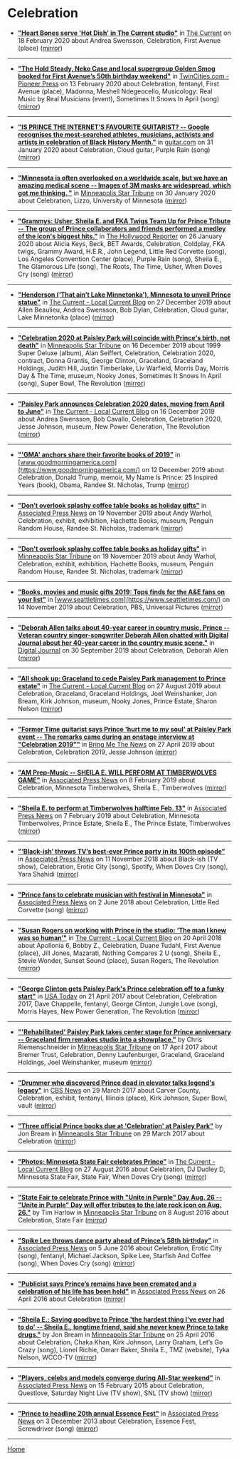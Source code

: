 # Celebration

 - [**"Heart Bones serve 'Hot Dish' in The Current studio"**](https://www.thecurrent.org/feature/2020/02/18/heart-bones-current-studio) in [The Current](https://www.thecurrent.org/) on 18 February 2020 about Andrea Swensson, Celebration, First Avenue (place) ([mirror](https://web.archive.org/web/*/https://www.thecurrent.org/feature/2020/02/18/heart-bones-current-studio))

----

 - [**"The Hold Steady, Neko Case and local supergroup Golden Smog booked for First Avenue’s 50th birthday weekend"**](https://www.twincities.com/2020/02/13/the-hold-steady-neko-case-and-local-supergroup-golden-smog-booked-for-first-avenues-50th-birthday-weekend/) in [TwinCities.com - Pioneer Press](https://www.twincities.com/) on 13 February 2020 about Celebration, fentanyl, First Avenue (place), Madonna, Meshell Ndegeocello, Musicology: Real Music by Real Musicians (event), Sometimes It Snows In April (song) ([mirror](https://web.archive.org/web/*/https://www.twincities.com/2020/02/13/the-hold-steady-neko-case-and-local-supergroup-golden-smog-booked-for-first-avenues-50th-birthday-weekend/))

----

 - [**"IS PRINCE THE INTERNET’S FAVOURITE GUITARIST? -- Google recognises the most-searched athletes, musicians, activists and artists in celebration of Black History Month."**](https://guitar.com/news/music-news/google-black-history-month-prince-most-searched-guitar-solo/) in [guitar.com](https://guitar.com/) on 31 January 2020 about Celebration, Cloud guitar, Purple Rain (song) ([mirror](https://web.archive.org/web/*/https://guitar.com/news/music-news/google-black-history-month-prince-most-searched-guitar-solo/))

----

 - [**"Minnesota is often overlooked on a worldwide scale, but we have an amazing medical scene -- Images of 3M masks are widespread, which got me thinking. "**](http://www.startribune.com/minnesota-is-often-overlooked-on-a-worldwide-scale-but-we-have-an-amazing-medical-scene/567438732/) in [Minneapolis Star Tribune](http://www.startribune.com/) on 30 January 2020 about Celebration, Lizzo, University of Minnesota ([mirror](https://web.archive.org/web/*/http://www.startribune.com/minnesota-is-often-overlooked-on-a-worldwide-scale-but-we-have-an-amazing-medical-scene/567438732/))

----

 - [**"Grammys: Usher, Sheila E. and FKA Twigs Team Up for Prince Tribute -- The group of Prince collaborators and friends performed a medley of the icon's biggest hits."**](https://www.hollywoodreporter.com/news/grammys-usher-sheila-e-fka-twigs-perform-prince-tribute-1272924) in [The Hollywood Reporter](https://www.hollywoodreporter.com/) on 26 January 2020 about Alicia Keys, Beck, BET Awards, Celebration, Coldplay, FKA twigs, Grammy Award, H.E.R., John Legend, Little Red Corvette (song), Los Angeles Convention Center (place), Purple Rain (song), Sheila E., The Glamorous Life (song), The Roots, The Time, Usher, When Doves Cry (song) ([mirror](https://web.archive.org/web/*/https://www.hollywoodreporter.com/news/grammys-usher-sheila-e-fka-twigs-perform-prince-tribute-1272924))

----

 - [**"Henderson (‘That ain’t Lake Minnetonka’), Minnesota to unveil Prince statue"**](https://blog.thecurrent.org/2019/12/henderson-that-aint-lake-minnetonka-minnesota-to-unveil-prince-statue/) in [The Current - Local Current Blog](https://blog.thecurrent.org/) on 27 December 2019 about Allen Beaulieu, Andrea Swensson, Bob Dylan, Celebration, Cloud guitar, Lake Minnetonka (place) ([mirror](https://web.archive.org/web/*/https://blog.thecurrent.org/2019/12/henderson-that-aint-lake-minnetonka-minnesota-to-unveil-prince-statue/))

----

 - [**"Celebration 2020 at Paisley Park will coincide with Prince's birth, not death"**](http://www.startribune.com/celebration-2020-at-paisley-park-will-coincide-with-prince-s-birth-not-death/566249302/) in [Minneapolis Star Tribune](http://www.startribune.com/) on 16 December 2019 about 1999 Super Deluxe (album), Alan Seiffert, Celebration, Celebration 2020, contract, Donna Grantis, George Clinton, Graceland, Graceland Holdings, Judith Hill, Justin Timberlake, Liv Warfield, Morris Day, Morris Day & The Time, museum, Nooky Jones, Sometimes It Snows In April (song), Super Bowl, The Revolution ([mirror](https://web.archive.org/web/*/http://www.startribune.com/celebration-2020-at-paisley-park-will-coincide-with-prince-s-birth-not-death/566249302/))

----

 - [**"Paisley Park announces Celebration 2020 dates, moving from April to June"**](https://blog.thecurrent.org/2019/12/paisley-park-announces-celebration-2020-dates-moving-from-april-to-june/) in [The Current - Local Current Blog](https://blog.thecurrent.org/) on 16 December 2019 about Andrea Swensson, Bob Cavallo, Celebration, Celebration 2020, Jesse Johnson, museum, New Power Generation, The Revolution ([mirror](https://web.archive.org/web/*/https://blog.thecurrent.org/2019/12/paisley-park-announces-celebration-2020-dates-moving-from-april-to-june/))

----

 - [**"'GMA' anchors share their favorite books of 2019"**](https://www.goodmorningamerica.com/culture/story/gma-anchors-share-favorite-books-2019-67598695) in [www.goodmorningamerica.com](https://www.goodmorningamerica.com/) on 12 December 2019 about Celebration, Donald Trump, memoir, My Name Is Prince: 25 Inspired Years (book), Obama, Randee St. Nicholas, Trump ([mirror](https://web.archive.org/web/*/https://www.goodmorningamerica.com/culture/story/gma-anchors-share-favorite-books-2019-67598695))

----

 - [**"Don’t overlook splashy coffee table books as holiday gifts"**](https://apnews.com/e8495b29d38d4596b879f066a3eec8fb) in [Associated Press News](https://apnews.com/) on 19 November 2019 about Andy Warhol, Celebration, exhibit, exhibition, Hachette Books, museum, Penguin Random House, Randee St. Nicholas, trademark ([mirror](https://web.archive.org/web/*/https://apnews.com/e8495b29d38d4596b879f066a3eec8fb))

----

 - [**"Don't overlook splashy coffee table books as holiday gifts"**](http://www.startribune.com/don-t-overlook-splashy-coffee-table-books-as-holiday-gifts/565099382/) in [Minneapolis Star Tribune](http://www.startribune.com/) on 19 November 2019 about Andy Warhol, Celebration, exhibit, exhibition, Hachette Books, museum, Penguin Random House, Randee St. Nicholas, trademark ([mirror](https://web.archive.org/web/*/http://www.startribune.com/don-t-overlook-splashy-coffee-table-books-as-holiday-gifts/565099382/))

----

 - [**"Books, movies and music gifts 2019: Tops finds for the A&E fans on your list"**](https://www.seattletimes.com/explore/shop-northwest/books-movies-and-music-gifts-2019-tops-finds-for-the-ae-fans-on-your-list/) in [www.seattletimes.com](https://www.seattletimes.com/) on 14 November 2019 about Celebration, PBS, Universal Pictures ([mirror](https://web.archive.org/web/*/https://www.seattletimes.com/explore/shop-northwest/books-movies-and-music-gifts-2019-tops-finds-for-the-ae-fans-on-your-list/))

----

 - [**"Deborah Allen talks about 40-year career in country music, Prince -- Veteran country singer-songwriter Deborah Allen chatted with Digital Journal about her 40-year career in the country music scene."**](http://www.digitaljournal.com/entertainment/music/deborah-allen-talks-about-40-year-career-in-country-music-prince/article/558910) in [Digital Journal](http://www.digitaljournal.com/) on 30 September 2019 about Celebration, Deborah Allen ([mirror](https://web.archive.org/web/*/http://www.digitaljournal.com/entertainment/music/deborah-allen-talks-about-40-year-career-in-country-music-prince/article/558910))

----

 - [**"All shook up: Graceland to cede Paisley Park management to Prince estate"**](https://blog.thecurrent.org/2019/08/all-shook-up-graceland-to-cede-paisley-park-management-to-prince-estate/) in [The Current - Local Current Blog](https://blog.thecurrent.org/) on 27 August 2019 about Celebration, Graceland, Graceland Holdings, Joel Weinshanker, Jon Bream, Kirk Johnson, museum, Nooky Jones, Prince Estate, Sharon Nelson ([mirror](https://web.archive.org/web/*/https://blog.thecurrent.org/2019/08/all-shook-up-graceland-to-cede-paisley-park-management-to-prince-estate/))

----

 - [**"Former Time guitarist says Prince 'hurt me to my soul' at Paisley Park event -- The remarks came during an onstage interview at "Celebration 2019""**](https://bringmethenews.com/minnesota-lifestyle/former-time-guitarist-says-prince-hurt-me-to-my-soul-at-paisley-park-event) in [Bring Me The News](https://bringmethenews.com/) on 27 April 2019 about Celebration, Celebration 2019, Jesse Johnson ([mirror](https://web.archive.org/web/*/https://bringmethenews.com/minnesota-lifestyle/former-time-guitarist-says-prince-hurt-me-to-my-soul-at-paisley-park-event))

----

 - [**"AM Prep-Music -- SHEILA E. WILL PERFORM AT TIMBERWOLVES GAME"**](https://apnews.com/8101441d66a44dd9a5831ab40423f32c) in [Associated Press News](https://apnews.com/) on 8 February 2019 about Celebration, Minnesota Timberwolves, Sheila E., Timberwolves ([mirror](https://web.archive.org/web/*/https://apnews.com/8101441d66a44dd9a5831ab40423f32c))

----

 - [**"Sheila E. to perform at Timberwolves halftime Feb. 13"**](https://apnews.com/e312ae64d71e4f17b589704e4e2314ac) in [Associated Press News](https://apnews.com/) on 7 February 2019 about Celebration, Minnesota Timberwolves, Prince Estate, Sheila E., The Prince Estate, Timberwolves ([mirror](https://web.archive.org/web/*/https://apnews.com/e312ae64d71e4f17b589704e4e2314ac))

----

 - [**"‘Black-ish’ throws TV’s best-ever Prince party in its 100th episode"**](https://apnews.com/bd6c6bba1c8f4d5d83707d6d24c8fdf2) in [Associated Press News](https://apnews.com/) on 11 November 2018 about Black-ish (TV show), Celebration, Erotic City (song), Spotify, When Doves Cry (song), Yara Shahidi ([mirror](https://web.archive.org/web/*/https://apnews.com/bd6c6bba1c8f4d5d83707d6d24c8fdf2))

----

 - [**"Prince fans to celebrate musician with festival in Minnesota"**](https://apnews.com/7d216df29d83433a90f27e58788546ea) in [Associated Press News](https://apnews.com/) on 2 June 2018 about Celebration, Little Red Corvette (song) ([mirror](https://web.archive.org/web/*/https://apnews.com/7d216df29d83433a90f27e58788546ea))

----

 - [**"Susan Rogers on working with Prince in the studio: ‘The man I knew was so human’"**](https://blog.thecurrent.org/2018/04/susan-rogers-on-working-with-prince-in-the-studio-the-man-i-knew-was-so-human/) in [The Current - Local Current Blog](https://blog.thecurrent.org/) on 20 April 2018 about Apollonia 6, Bobby Z., Celebration, Duane Tudahl, First Avenue (place), Jill Jones, Mazarati, Nothing Compares 2 U (song), Sheila E., Stevie Wonder, Sunset Sound (place), Susan Rogers, The Revolution ([mirror](https://web.archive.org/web/*/https://blog.thecurrent.org/2018/04/susan-rogers-on-working-with-prince-in-the-studio-the-man-i-knew-was-so-human/))

----

 - [**"George Clinton gets Paisley Park's Prince celebration off to a funky start"**](https://usatoday.com/story/life/music/2017/04/21/george-clinton-gets-paisley-parks-prince-celebration-off-funky-start/100736612/) in [USA Today](https://usatoday.com/) on 21 April 2017 about Celebration, Celebration 2017, Dave Chappelle, fentanyl, George Clinton, Jungle Love (song), Morris Hayes, New Power Generation, The Revolution ([mirror](https://web.archive.org/web/*/https://usatoday.com/story/life/music/2017/04/21/george-clinton-gets-paisley-parks-prince-celebration-off-funky-start/100736612/))

----

 - [**"'Rehabilitated' Paisley Park takes center stage for Prince anniversary -- Graceland firm remakes studio into a showplace."**](http://www.startribune.com/rehabilitated-paisley-park-takes-center-stage-for-prince-anniversary/419571163/) by Chris Riemenschneider in [Minneapolis Star Tribune](http://www.startribune.com/) on 17 April 2017 about Bremer Trust, Celebration, Denny Laufenburger, Graceland, Graceland Holdings, Joel Weinshanker, museum ([mirror](https://web.archive.org/web/*/http://www.startribune.com/rehabilitated-paisley-park-takes-center-stage-for-prince-anniversary/419571163/))

----

 - [**"Drummer who discovered Prince dead in elevator talks legend's legacy"**](https://www.cbsnews.com/news/prince-confidant-drummer-kirk-johnson-paisley-park-tour-legacy/) in [CBS News](https://www.cbsnews.com/) on 29 March 2017 about Carver County, Celebration, exhibit, fentanyl, Illinois (place), Kirk Johnson, Super Bowl, vault ([mirror](https://web.archive.org/web/*/https://www.cbsnews.com/news/prince-confidant-drummer-kirk-johnson-paisley-park-tour-legacy/))

----

 - [**"Three official Prince books due at 'Celebration' at Paisley Park"**](http://www.startribune.com/three-official-prince-books-due-at-celebration-at-paisley-park/417539473/) by Jon Bream in [Minneapolis Star Tribune](http://www.startribune.com/) on 29 March 2017 about Celebration ([mirror](https://web.archive.org/web/*/http://www.startribune.com/three-official-prince-books-due-at-celebration-at-paisley-park/417539473/))

----

 - [**"Photos: Minnesota State Fair celebrates Prince"**](https://blog.thecurrent.org/2016/08/photos-minnesota-state-fair-celebrates-prince/) in [The Current - Local Current Blog](https://blog.thecurrent.org/) on 27 August 2016 about Celebration, DJ Dudley D, Minnesota State Fair, State Fair, When Doves Cry (song) ([mirror](https://web.archive.org/web/*/https://blog.thecurrent.org/2016/08/photos-minnesota-state-fair-celebrates-prince/))

----

 - [**"State Fair to celebrate Prince with "Unite in Purple" Day Aug. 26 -- "Unite in Purple" Day will offer tributes to the late rock icon on Aug. 26."**](http://www.startribune.com/state-fair-to-celebrate-prince-with-unite-in-purple-day/389514481/) by Tim Harlow in [Minneapolis Star Tribune](http://www.startribune.com/) on 8 August 2016 about Celebration, State Fair ([mirror](https://web.archive.org/web/*/http://www.startribune.com/state-fair-to-celebrate-prince-with-unite-in-purple-day/389514481/))

----

 - [**"Spike Lee throws dance party ahead of Prince’s 58th birthday"**](https://apnews.com/780ae6981b534a27be2f65bf10470f6e) in [Associated Press News](https://apnews.com/) on 5 June 2016 about Celebration, Erotic City (song), fentanyl, Michael Jackson, Spike Lee, Starfish And Coffee (song), When Doves Cry (song) ([mirror](https://web.archive.org/web/*/https://apnews.com/780ae6981b534a27be2f65bf10470f6e))

----

 - [**"Publicist says Prince’s remains have been cremated and a celebration of his life has been held"**](https://apnews.com/b6ccd2cd840845f490510518fd26f4b5) in [Associated Press News](https://apnews.com/) on 26 April 2016 about Celebration ([mirror](https://web.archive.org/web/*/https://apnews.com/b6ccd2cd840845f490510518fd26f4b5))

----

 - [**"Sheila E.: Saying goodbye to Prince 'the hardest thing I've ever had to do' -- Sheila E., longtime friend, said she never knew Prince to take drugs."**](http://www.startribune.com/sheila-e-saying-goodbye-to-prince-the-hardest-thing-i-ve-ever-had-to-do/376906621/) by Jon Bream in [Minneapolis Star Tribune](http://www.startribune.com/) on 25 April 2016 about Celebration, Chaka Khan, Kirk Johnson, Larry Graham, Let’s Go Crazy (song), Lionel Richie, Omarr Baker, Sheila E., TMZ (website), Tyka Nelson, WCCO-TV ([mirror](https://web.archive.org/web/*/http://www.startribune.com/sheila-e-saying-goodbye-to-prince-the-hardest-thing-i-ve-ever-had-to-do/376906621/))

----

 - [**"Players, celebs and models converge during All-Star weekend"**](https://apnews.com/ba65c68171c64269919a07e1d745ced6) in [Associated Press News](https://apnews.com/) on 15 February 2015 about Celebration, Questlove, Saturday Night Live (TV show), SNL (TV show) ([mirror](https://web.archive.org/web/*/https://apnews.com/ba65c68171c64269919a07e1d745ced6))

----

 - [**"Prince to headline 20th annual Essence Fest"**](https://apnews.com/4d2ee6a810f04caf9f6ad52f34507f4b) in [Associated Press News](https://apnews.com/) on 3 December 2013 about Celebration, Essence Fest, Screwdriver (song) ([mirror](https://web.archive.org/web/*/https://apnews.com/4d2ee6a810f04caf9f6ad52f34507f4b))

----

[Home](../)
